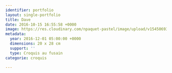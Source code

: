 ```yaml
---
identifier: portfolio
layout: single-portfolio
title: Dave
date: 2016-10-15 16:55:58 +0000
image: https://res.cloudinary.com/npaquet-pastel/image/upload/v1545069369/Dav-bande-dessin%C3%A9e-fusain-20-X-28-cm-2016.jpg
metadata:
  year: 2016-12-01 05:00:00 +0000
  dimensions: 20 x 28 cm
  support: ''
  type: Croquis au fusain
categorie: croquis

---
```

